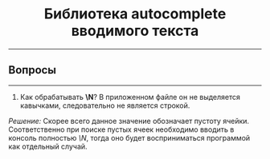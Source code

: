 <h1 align="center">
Библиотека autocomplete вводимого текста
</h1>

---
## Вопросы

---
1. Как обрабатывать **\N**? В приложенном файле он не выделяется кавычками, следовательно не является строкой.

*Решение:* Скорее всего данное значение обозначает пустоту ячейки. Соответственно при поиске пустых ячеек необходимо вводить в консоль полностью *\N*, тогда оно будет восприниматься программой как отдельный случай.
